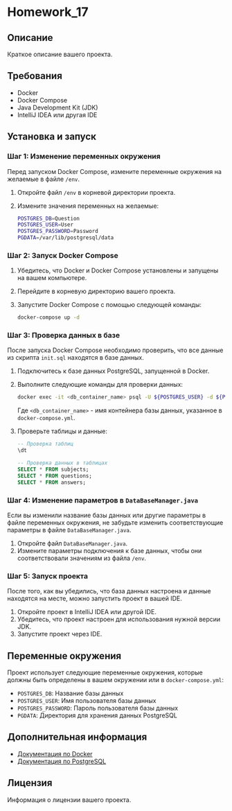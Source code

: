 # Homework_17

## Описание

Краткое описание вашего проекта.

## Требования

- Docker
- Docker Compose
- Java Development Kit (JDK)
- IntelliJ IDEA или другая IDE

## Установка и запуск

### Шаг 1: Изменение переменных окружения

Перед запуском Docker Compose, измените переменные окружения на желаемые в файле `/env`.

1. Откройте файл `/env` в корневой директории проекта.
2. Измените значения переменных на желаемые:

    ```sh
    POSTGRES_DB=Question
    POSTGRES_USER=User
    POSTGRES_PASSWORD=Password
    PGDATA=/var/lib/postgresql/data
    ```

### Шаг 2: Запуск Docker Compose

1. Убедитесь, что Docker и Docker Compose установлены и запущены на вашем компьютере.
2. Перейдите в корневую директорию вашего проекта.
3. Запустите Docker Compose с помощью следующей команды:

    ```sh
    docker-compose up -d
    ```

### Шаг 3: Проверка данных в базе

После запуска Docker Compose необходимо проверить, что все данные из скрипта `init.sql` находятся в базе данных.

1. Подключитесь к базе данных PostgreSQL, запущенной в Docker.
2. Выполните следующие команды для проверки данных:

    ```sh
    docker exec -it <db_container_name> psql -U ${POSTGRES_USER} -d ${POSTGRES_DB}
    ```

   Где `<db_container_name>` - имя контейнера базы данных, указанное в `docker-compose.yml`.

3. Проверьте таблицы и данные:

    ```sql
    -- Проверка таблиц
    \dt

    -- Проверка данных в таблицах
    SELECT * FROM subjects;
    SELECT * FROM questions;
    SELECT * FROM answers;
    ```

### Шаг 4: Изменение параметров в `DataBaseManager.java`

Если вы изменили название базы данных или другие параметры в файле переменных окружения, не забудьте изменить соответствующие параметры в файле `DataBaseManager.java`.

1. Откройте файл `DataBaseManager.java`.
2. Измените параметры подключения к базе данных, чтобы они соответствовали значениям из файла `/env`.

### Шаг 5: Запуск проекта

После того, как вы убедились, что база данных настроена и данные находятся на месте, можно запустить проект в вашей IDE.

1. Откройте проект в IntelliJ IDEA или другой IDE.
2. Убедитесь, что проект настроен для использования нужной версии JDK.
3. Запустите проект через IDE.

## Переменные окружения

Проект использует следующие переменные окружения, которые должны быть определены в вашем окружении или в `docker-compose.yml`:

- `POSTGRES_DB`: Название базы данных
- `POSTGRES_USER`: Имя пользователя базы данных
- `POSTGRES_PASSWORD`: Пароль пользователя базы данных
- `PGDATA`: Директория для хранения данных PostgreSQL

## Дополнительная информация

- [Документация по Docker](https://docs.docker.com/)
- [Документация по PostgreSQL](https://www.postgresql.org/docs/)

## Лицензия

Информация о лицензии вашего проекта.
